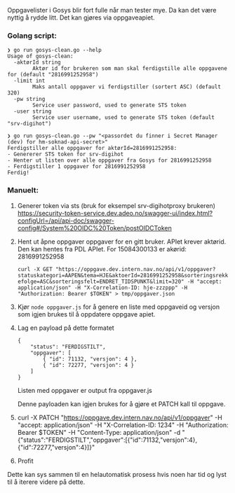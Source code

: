 
Oppgavelister i Gosys blir fort fulle når man tester mye. 
Da kan det være nyttig å rydde litt. Det kan gjøres via oppgaveapiet.


### Golang script:

```shell
❯ go run gosys-clean.go --help
Usage of gosys-clean:
  -aktørId string
    	Aktør id for brukeren som man skal ferdigstille alle oppgavene for (default "2816991252958")
  -limit int
    	Maks antall oppgaver vi ferdigstiller (sortert ASC) (default 320)
  -pw string
    	Service user password, used to generate STS token
  -user string
    	Service user username, used to generate STS token (default "srv-digihot")
```

```shell
❯ go run gosys-clean.go --pw "<passordet du finner i Secret Manager (dev) for hm-soknad-api-secret>"
Ferdigstiller alle oppgaver for aktørId=2816991252958:
- Genererer STS token for srv-digihot
- Henter ut listen over alle oppgaver fra Gosys for 2816991252958
- Ferdigstiller 1 oppgaver for 2816991252958
Ferdig!
```

### Manuelt:

1. Generer token via sts (bruk for eksempel srv-digihotproxy brukeren)
    https://security-token-service.dev.adeo.no/swagger-ui/index.html?configUrl=/api/api-doc/swagger-config#/System%20OIDC%20Token/postOIDCToken
2. Hent ut åpne oppgaver oppgaver for en gitt bruker. APIet krever aktørid. Den kan hentes fra PDL APIet. 
    For 15084300133 er akørid: 2816991252958

    `curl -X GET "https://oppgave.dev.intern.nav.no/api/v1/oppgaver?statuskategori=AAPEN&tema=HJE&aktoerId=2816991252958&sorteringsrekkefolge=ASC&sorteringsfelt=ENDRET_TIDSPUNKT&limit=320" -H "accept: application/json" -H "X-Correlation-ID: hje-zzzppp" -H "Authorization: Bearer $TOKEN" > tmp/oppgaver.json`

3. Kjør `node oppgaver.js` for å genere en liste med oppgaveid og versjon som igjen brukes til å oppdatere oppgave apiet. 
4. Lag en payload på dette formatet 

    ```
    {
        "status": "FERDIGSTILT",
        "oppgaver": [
            { "id": 71132, "versjon": 4 },
            { "id": 72277, "versjon": 4 }
        ]
    }
    ```

    Listen med oppgaver er output fra oppgaver.js

    Denne payloaden kan igjen brukes for å gjøre et PATCH kall til oppgave. 

5. curl -X PATCH "https://oppgave.dev.intern.nav.no/api/v1/oppgaver" -H  "accept: application/json" -H  "X-Correlation-ID: 1234" -H  "Authorization: Bearer $TOKEN" -H  "Content-Type: application/json" -d "{\"status\":\"FERDIGSTILT\",\"oppgaver\":[{\"id\":71132,\"versjon\":4},{\"id\":72277,\"versjon\":4}]}"

6. Profit

Dette kan sys sammen til en helautomatisk prosess hvis noen har tid og lyst til å iterere videre på dette. 




